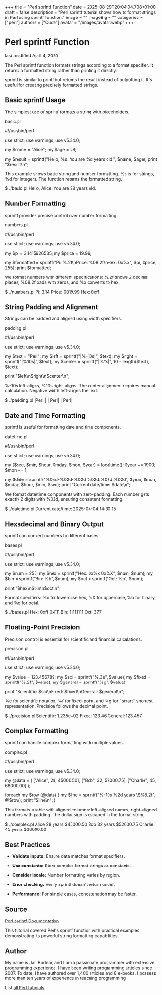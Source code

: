 +++
title = "Perl sprintf Function"
date = 2025-08-29T20:04:04.708+01:00
draft = false
description = "Perl sprintf tutorial shows how to format strings in Perl using sprintf function."
image = ""
imageBig = ""
categories = ["perl"]
authors = ["Cude"]
avatar = "/images/avatar.webp"
+++

# Perl sprintf Function

last modified April 4, 2025

The Perl sprintf function formats strings according to a format
specifier. It returns a formatted string rather than printing it directly.

sprintf is similar to printf but returns the result
instead of outputting it. It's useful for creating precisely formatted strings.

## Basic sprintf Usage

The simplest use of sprintf formats a string with placeholders.

basic.pl
  

#!/usr/bin/perl

use strict;
use warnings;
use v5.34.0;

my $name = "Alice";
my $age = 28;

my $result = sprintf("Hello, %s. You are %d years old.", $name, $age);
print "$result\n";

This example shows basic string and number formatting. %s is for
strings, %d for integers. The function returns the formatted string.

$ ./basic.pl
Hello, Alice. You are 28 years old.

## Number Formatting

sprintf provides precise control over number formatting.

numbers.pl
  

#!/usr/bin/perl

use strict;
use warnings;
use v5.34.0;

my $pi = 3.1415926535;
my $price = 19.99;

my $formatted = sprintf("Pi: %.2f\nPrice: %08.2f\nHex: 0x%x", $pi, $price, 255);
print $formatted;

We format numbers with different specifications: %.2f shows 2 decimal
places, %08.2f pads with zeros, and %x converts to hex.

$ ./numbers.pl
Pi: 3.14
Price: 0019.99
Hex: 0xff

## String Padding and Alignment

Strings can be padded and aligned using width specifiers.

padding.pl
  

#!/usr/bin/perl

use strict;
use warnings;
use v5.34.0;

my $text = "Perl";
my $left = sprintf("|%-10s|", $text);
my $right = sprintf("|%10s|", $text);
my $center = sprintf("|%*s|", 10 - length($text), $text);

print "$left\n$right\n$center\n";

%-10s left-aligns, %10s right-aligns. The center
alignment requires manual calculation. Negative width left-aligns the text.

$ ./padding.pl
|Perl      |
|      Perl|
|   Perl|

## Date and Time Formatting

sprintf is useful for formatting date and time components.

datetime.pl
  

#!/usr/bin/perl

use strict;
use warnings;
use v5.34.0;

my ($sec, $min, $hour, $mday, $mon, $year) = localtime();
$year += 1900;
$mon += 1;

my $date = sprintf("%04d-%02d-%02d %02d:%02d:%02d",
    $year, $mon, $mday, $hour, $min, $sec);
print "Current date/time: $date\n";

We format date/time components with zero-padding. Each number gets exactly 2
digits with %02d, ensuring consistent formatting.

$ ./datetime.pl
Current date/time: 2025-04-04 14:30:15

## Hexadecimal and Binary Output

sprintf can convert numbers to different bases.

bases.pl
  

#!/usr/bin/perl

use strict;
use warnings;
use v5.34.0;

my $num = 255;
my $hex = sprintf("Hex: 0x%x 0x%X", $num, $num);
my $bin = sprintf("Bin: %b", $num);
my $oct = sprintf("Oct: %o", $num);

print "$hex\n$bin\n$oct\n";

Format specifiers: %x for lowercase hex, %X for
uppercase, %b for binary, and %o for octal.

$ ./bases.pl
Hex: 0xff 0xFF
Bin: 11111111
Oct: 377

## Floating-Point Precision

Precision control is essential for scientific and financial calculations.

precision.pl
  

#!/usr/bin/perl

use strict;
use warnings;
use v5.34.0;

my $value = 123.456789;
my $sci = sprintf("%.3e", $value);
my $fixed = sprintf("%.2f", $value);
my $general = sprintf("%g", $value);

print "Scientific: $sci\nFixed: $fixed\nGeneral: $general\n";

%e for scientific notation, %f for fixed-point,
and %g for "smart" shortest representation. Precision follows
the decimal point.

$ ./precision.pl
Scientific: 1.235e+02
Fixed: 123.46
General: 123.457

## Complex Formatting

sprintf can handle complex formatting with multiple values.

complex.pl
  

#!/usr/bin/perl

use strict;
use warnings;
use v5.34.0;

my @data = (
    ["Alice", 28, 45000.50],
    ["Bob", 32, 52000.75],
    ["Charlie", 45, 68000.00]
);

foreach my $row (@data) {
    my $line = sprintf("%-10s %2d years \$%8.2f", @$row);
    print "$line\n";
}

This formats a table with aligned columns: left-aligned names, right-aligned
numbers with padding. The dollar sign is escaped in the format string.

$ ./complex.pl
Alice      28 years $45000.50
Bob        32 years $52000.75
Charlie    45 years $68000.00

## Best Practices

- **Validate inputs:** Ensure data matches format specifiers.

- **Use constants:** Store complex format strings as constants.

- **Consider locale:** Number formatting varies by region.

- **Error checking:** Verify sprintf doesn't return undef.

- **Performance:** For simple cases, concatenation may be faster.

## Source

[Perl sprintf Documentation](https://perldoc.perl.org/functions/sprintf)

This tutorial covered Perl's sprintf function with practical
examples demonstrating its powerful string formatting capabilities.

## Author

My name is Jan Bodnar, and I am a passionate programmer with extensive
programming experience. I have been writing programming articles since 2007.
To date, I have authored over 1,400 articles and 8 e-books. I possess more
than ten years of experience in teaching programming.

List [all Perl tutorials](/all/#perl).